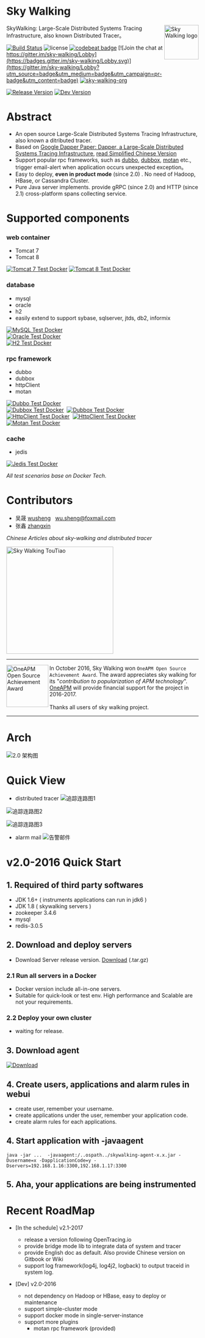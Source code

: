 Sky Walking
==========

<img src="http://wu-sheng.github.io/sky-walking/images/skywalking.png" alt="Sky Walking logo" height="90px" align="right" />

SkyWalking: Large-Scale Distributed Systems Tracing Infrastructure, also known Distributed Tracer。

[![Build Status](https://travis-ci.org/wu-sheng/sky-walking.svg?branch=master)](https://travis-ci.org/wu-sheng/sky-walking)
![license](https://img.shields.io/aur/license/yaourt.svg)
[![codebeat badge](https://codebeat.co/badges/579e4dce-1dc7-4f32-a163-c164eafa1335)](https://codebeat.co/projects/github-com-wu-sheng-sky-walking)
[![Join the chat at https://gitter.im/sky-walking/Lobby](https://badges.gitter.im/sky-walking/Lobby.svg)](https://gitter.im/sky-walking/Lobby?utm_source=badge&utm_medium=badge&utm_campaign=pr-badge&utm_content=badge)
[![sky-walking-org](https://img.shields.io/badge/organization-sky--walking--ecosystem-brightgreen.svg)](https://github.com/skywalking-developer)

[![Release Version](https://img.shields.io/badge/sky--walking-1.0--release-brightgreen.svg)](https://github.com/wu-sheng/sky-walking/releases)
[![Dev Version](https://img.shields.io/badge/sky--walking-2.0--ontesting-yellow.svg)](https://github.com/wu-sheng/sky-walking)

# Abstract
* An open source Large-Scale Distributed Systems Tracing Infrastructure, also known a ditributed tracer.
* Based on [Google Dapper Paper: Dapper, a Large-Scale Distributed Systems Tracing Infrastructure](http://research.google.com/pubs/pub36356.html), [read Simplified Chinese Version](http://duanple.blog.163.com/blog/static/70971767201329113141336/)
* Support popular rpc frameworks, such as [dubbo](https://github.com/alibaba/dubbo), [dubbox](https://github.com/dangdangdotcom/dubbox), [motan](https://github.com/weibocom/motan) etc., trigger email-alert when application occurs unexpected exception。
* Easy to deploy, **even in product mode** (since 2.0) . No need of Hadoop, HBase, or Cassandra Cluster.
* Pure Java server implements. provide gRPC (since 2.0)  and HTTP (since 2.1) cross-platform spans collecting service.


# Supported components
### web container
* Tomcat 7
* Tomcat 8

[![Tomcat 7 Test Docker](https://img.shields.io/badge/test--scenario-tomcat--7.0.73-brightgreen.svg)](https://hub.docker.com/r/skywalking/docker-tomcat-scenario/tags/)  [![Tomcat 8 Test Docker](https://img.shields.io/badge/test--scenario-tomcat--8.0.39-brightgreen.svg)](https://hub.docker.com/r/skywalking/docker-tomcat-scenario/tags/)


### database

* mysql
* oracle
* h2
* easily extend to support sybase, sqlserver, jtds, db2, informix

[![MySQL Test Docker](https://img.shields.io/badge/test--scenario-mysql--5.7-brightgreen.svg)](https://hub.docker.com/r/skywalking/docker-mysql-scenario/tags/)  <br/>
[![Oracle Test Docker](https://img.shields.io/badge/test--scenario-oracle--12.1.0.2-brightgreen.svg)](https://hub.docker.com/r/skywalking/docker-oracle-scenario/tags/)  <br/>
[![H2 Test Docker](https://img.shields.io/badge/test--scenario-h2--1.3.176-brightgreen.svg)](https://hub.docker.com/r/skywalking/docker-h2-scenario/tags/)


### rpc framework
* dubbo 
* dubbox 
* httpClient
* motan

[![Dubbo Test Docker](https://img.shields.io/badge/test--scenario-dubbo--2.5.3-brightgreen.svg)](https://hub.docker.com/r/skywalking/docker-dubbo-scenario/tags/)  <br/>
[![Dubbox Test Docker](https://img.shields.io/badge/test--scenario-dubbox--2.8.4.rpc-brightgreen.svg)](https://hub.docker.com/r/skywalking/docker-dubbox-scenario/tags/)  [![Dubbox Test Docker](https://img.shields.io/badge/test--scenario-dubbox--2.8.4.rest-brightgreen.svg)](https://hub.docker.com/r/skywalking/docker-dubbox-scenario/tags/)  <br/>
[![HttpClient Test Docker](https://img.shields.io/badge/test--scenario-httpclient--4.2-brightgreen.svg)](https://hub.docker.com/r/skywalking/docker-httpclient-scenario/tags/)  [![HttpClient Test Docker](https://img.shields.io/badge/test--scenario-httpclient--4.3-brightgreen.svg)](https://hub.docker.com/r/skywalking/docker-httpclient-scenario/tags/)  <br/>
[![Motan Test Docker](https://img.shields.io/badge/test--scenario-motan--0.2.1-brightgreen.svg)](https://hub.docker.com/r/skywalking/docker-motan-scenario/tags/)

### cache
* jedis

[![Jedis Test Docker](https://img.shields.io/badge/test--scenario-jedis--2.8.1-brightgreen.svg)](https://hub.docker.com/r/skywalking/docker-jedis-scenario/tags/)  

_All test scenarios base on Docker Tech._

# Contributors
* 吴晟 [wusheng](https://github.com/wu-sheng) &nbsp;&nbsp;wu.sheng@foxmail.com
* 张鑫 [zhangxin](https://github.com/ascrutae) &nbsp;&nbsp;


_Chinese Articles about sky-walking and distributed tracer_

<img src="http://wu-sheng.github.io/sky-walking/sample-code/screenshoot/chatapp/toutiao.JPG" alt="Sky Walking TouTiao" height="280px" />

___

<a href="https://github.com/wu-sheng/sky-walking">
<img src="http://wu-sheng.github.io/sky-walking/sample-code/award/oneapm-award.png" alt="OneAPM Open Source Achievement Award" height="110px" align="left" />
</a>

In October 2016, Sky Walking won `OneAPM Open Source Achievement Award`. The award appreciates sky walking for its "*contribution to popularization of APM technology*". <br/>
[OneAPM](http://www.oneapm.com/) will provide financial support for the project in 2016-2017.<br/><br/> 
Thanks all users of sky walking project.
___


# Arch
![2.0 架构图](http://wu-sheng.github.io/sky-walking/sample-code/screenshoot/2.0-2016/SkyWalkingArch.jpg)

# Quick View
* distributed tracer
![追踪连路图1](http://wu-sheng.github.io/sky-walking/sample-code/screenshoot/1.0b/callChain.png)

![追踪连路图2](http://wu-sheng.github.io/sky-walking/sample-code/screenshoot/1.0b/callChainDetail.png)

![追踪连路图3](http://wu-sheng.github.io/sky-walking/sample-code/screenshoot/1.0b/callChainLog.png)

* alarm mail
![告警邮件](http://wu-sheng.github.io/sky-walking/sample-code/screenshoot/1.0b/alarmMail.png)


# v2.0-2016 Quick Start

## 1. Required of third party softwares
- JDK 1.6+ ( instruments applications can run in jdk6 )
- JDK 1.8 ( skywalking servers )
- zookeeper 3.4.6
- mysql
- redis-3.0.5

## 2. Download and deploy servers
- Download Server release version. [Download](https://github.com/wu-sheng/sky-walking/releases)  (.tar.gz)

### 2.1 Run all servers in a Docker
- Docker version include all-in-one servers.
- Suitable for quick-look or test env. High performance and Scalable are not your requirements.

### 2.2 Deploy your own cluster
- waiting for release.

## 3. Download agent
[ ![Download](https://api.bintray.com/packages/wu-sheng/skywalking/com.a.eye.skywalking-agent/images/download.svg) ](https://bintray.com/wu-sheng/skywalking/com.a.eye.skywalking-agent/_latestVersion)

## 4. Create users, applications and alarm rules in webui
- create user, remember your username.
- create applications under the user, remember your application code.
- create alarm rules for each applications.

## 4. Start application with -javaagent
```shell
java -jar ...  -javaagent:/..ospath../skywalking-agent-x.x.jar -Dusername=x -DapplicationCode=y -Dservers=192.168.1.16:3300,192.168.1.17:3300
```

## 5. Aha, your applications are being instrumented

# Recent RoadMap
* [In the schedule] v2.1-2017
	* release a version following OpenTracing.io
	* provide bridge mode lib to integrate data of system and tracer
	* provide English doc as default. Also provide Chinese version on Gitbook or Wiki
	* support log framework(log4j, log4j2, logback) to output traceid in system log.
	
* [Dev] v2.0-2016
	* not dependency on Hadoop or HBase, easy to deploy or maintenance
	* support simple-cluster mode
	* support docker mode in single-server-instance
	* support more plugins
		* motan rpc framework (provided)
	
